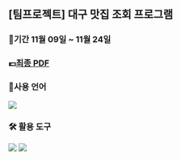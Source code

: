 ## [팀프로젝트] 대구 맛집 조회 프로그램

### 📆기간 11월 09일 ~ 11월 24일 

### 💷[최종 PDF](https://github.com/Hyno2/CSharpProject/blob/main/%EB%AC%B8%EC%84%9C/%EC%95%89%EC%95%84%EC%8D%A8%20%ED%8C%80(%EB%8C%80%EA%B5%AC%EA%B4%91%EC%97%AD%EC%8B%9C%20%EB%A7%9B%EC%A7%91%EB%8D%B0%EC%9D%B4%ED%84%B0%20%EC%A1%B0%ED%9A%8C%EC%8B%9C%EC%8A%A4%ED%85%9C)%20.pdf)

### 📓사용 언어
<img src="https://img.shields.io/badge/C%20Sharp-239120?style=for-the-badge&#x26;logo=C%20Sharp&logoColor=white"/></a> 

### 🛠 활용 도구
<img src="https://img.shields.io/badge/visualstudio-5C2D91?style=for-the-badge&#x26;logo=visualstudio&logoColor=white"/></a>
<img src="https://img.shields.io/badge/microsoftsqlserver-CC2927?style=for-the-badge&#x26;logo=microsoftsqlserver&logoColor=white"/>


